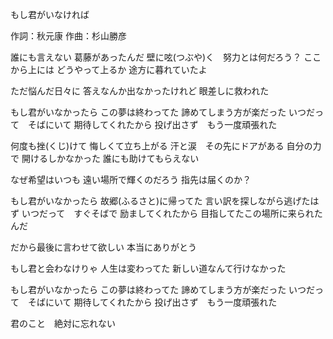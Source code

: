 もし君がいなければ

作詞：秋元康
作曲：杉山勝彦

誰にも言えない
葛藤があったんだ
壁に呟(つぶや)く　努力とは何だろう？
ここから上には
どうやって上るか
途方に暮れていたよ

ただ悩んだ日々に
答えなんか出なかったけれど
眼差しに救われた

もし君がいなかったら
この夢は終わってた
諦めてしまう方が楽だった
いつだって　そばにいて
期待してくれたから
投げ出さず　もう一度頑張れた

何度も挫(くじ)けて
悔しくて立ち上がる
汗と涙　その先にドアがある
自分の力で
開けるしかなかった
誰にも助けてもらえない

なぜ希望はいつも
遠い場所で輝くのだろう
指先は届くのか？

もし君がいなかったら
故郷(ふるさと)に帰ってた
言い訳を探しながら逃げたはず
いつだって　すぐそばで
励ましてくれたから
目指してたこの場所に来られたんだ

だから最後に言わせて欲しい
本当にありがとう

もし君と会わなけりゃ
人生は変わってた
新しい道なんて行けなかった

もし君がいなかったら
この夢は終わってた
諦めてしまう方が楽だった
いつだって　そばにいて
期待してくれたから
投げ出さず　もう一度頑張れた

君のこと　絶対に忘れない